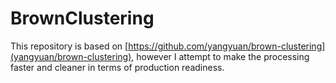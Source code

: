 # BrownClustering

This repository is based on [https://github.com/yangyuan/brown-clustering](yangyuan/brown-clustering),
however I attempt to make the processing faster and cleaner in terms of production readiness.


